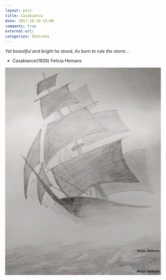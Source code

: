 ```yaml
---
layout: post
title: Casabianca
date: 2017-10-10 15:00
comments: true
external-url:
categories: Sketches
---
```


<i>Yet beautiful and bright he stood,
As born to rule the storm...</i>
- Casabiance(1826)
  Felicia Hemans

![Casabianca](/assets/Ship.jpg)